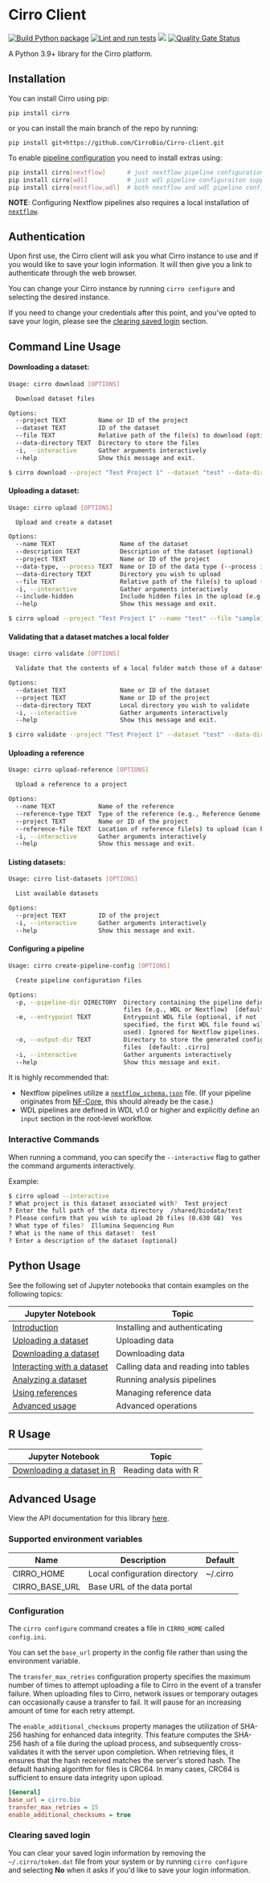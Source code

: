 # Cirro Client

[![Build Python package](https://github.com/FredHutch/Cirro-client/actions/workflows/package.yml/badge.svg)](https://github.com/FredHutch/Cirro-client/actions/workflows/package.yml)
[![Lint and run tests](https://github.com/FredHutch/Cirro-client/actions/workflows/lint.yml/badge.svg)](https://github.com/FredHutch/Cirro-client/actions/workflows/lint.yml)
![](https://img.shields.io/pypi/v/cirro.svg)
[![Quality Gate Status](https://sonarcloud.io/api/project_badges/measure?project=CirroBio_Cirro-client&metric=alert_status)](https://sonarcloud.io/summary/new_code?id=CirroBio_Cirro-client)

A Python 3.9+ library for the Cirro platform.

## Installation

You can install Cirro using pip:

`pip install cirro`

or you can install the main branch of the repo by running:

`pip install git+https://github.com/CirroBio/Cirro-client.git`

To enable [pipeline configuration](#configuring-a-pipeline) you need to install extras using:

```bash
pip install cirro[nextflow]      # just nextflow pipeline configuration support
pip install cirro[wdl]           # just wdl pipeline configuraiton support
pip install cirro[nextflow,wdl]  # both nextflow and wdl pipeline configuration support
```

**NOTE**: Configuring Nextflow pipelines also requires a local installation of [`nextflow`](https://www.nextflow.io/).

## Authentication

Upon first use, the Cirro client will ask you what Cirro instance to use and if you would like to save your login information.
It will then give you a link to authenticate through the web browser.

You can change your Cirro instance by running `cirro configure` and selecting the desired instance.

If you need to change your credentials after this point, and you've opted to save your login, please see the [clearing saved login](#clearing-saved-login) section.

## Command Line Usage

#### Downloading a dataset:

```bash
Usage: cirro download [OPTIONS]

  Download dataset files

Options:
  --project TEXT         Name or ID of the project
  --dataset TEXT         ID of the dataset
  --file TEXT            Relative path of the file(s) to download (optional, can be used multiple times)
  --data-directory TEXT  Directory to store the files
  -i, --interactive      Gather arguments interactively
  --help                 Show this message and exit.
```

```bash
$ cirro download --project "Test Project 1" --dataset "test" --data-directory "~/download"
```

#### Uploading a dataset:

```bash
Usage: cirro upload [OPTIONS]

  Upload and create a dataset

Options:
  --name TEXT                  Name of the dataset
  --description TEXT           Description of the dataset (optional)
  --project TEXT               Name or ID of the project
  --data-type, --process TEXT  Name or ID of the data type (--process is deprecated)
  --data-directory TEXT        Directory you wish to upload
  --file TEXT                  Relative path of the file(s) to upload (optional, can be used multiple times)
  -i, --interactive            Gather arguments interactively
  --include-hidden             Include hidden files in the upload (e.g., files starting with .)
  --help                       Show this message and exit.
```

```bash
$ cirro upload --project "Test Project 1" --name "test" --file "sample1.fastq.gz" --file "sample2.fastq.gz" --data-directory "~/data" --data-type "Paired DNAseq (FASTQ)" 
```

#### Validating that a dataset matches a local folder

```bash
Usage: cirro validate [OPTIONS]

  Validate that the contents of a local folder match those of a dataset in Cirro

Options:
  --dataset TEXT               Name or ID of the dataset
  --project TEXT               Name or ID of the project
  --data-directory TEXT        Local directory you wish to validate
  -i, --interactive            Gather arguments interactively
  --help                       Show this message and exit.

```

```bash
$ cirro validate --project "Test Project 1" --dataset "test" --data-directory "~/data"
```

#### Uploading a reference

```bash
Usage: cirro upload-reference [OPTIONS]

  Upload a reference to a project

Options:
  --name TEXT            Name of the reference
  --reference-type TEXT  Type of the reference (e.g., Reference Genome (FASTA))
  --project TEXT         Name or ID of the project
  --reference-file TEXT  Location of reference file(s) to upload (can be used multiple times)
  -i, --interactive      Gather arguments interactively
  --help                 Show this message and exit.
```

#### Listing datasets:
```bash
Usage: cirro list-datasets [OPTIONS]

  List available datasets

Options:
  --project TEXT         ID of the project
  -i, --interactive      Gather arguments interactively
  --help                 Show this message and exit.
```

#### Configuring a pipeline
```bash
Usage: cirro create-pipeline-config [OPTIONS]

  Create pipeline configuration files

Options:
  -p, --pipeline-dir DIRECTORY  Directory containing the pipeline definition
                                files (e.g., WDL or Nextflow)  [default: .]
  -e, --entrypoint TEXT         Entrypoint WDL file (optional, if not
                                specified, the first WDL file found will be
                                used). Ignored for Nextflow pipelines.
  -o, --output-dir TEXT         Directory to store the generated configuration
                                files  [default: .cirro]
  -i, --interactive             Gather arguments interactively
  --help                        Show this message and exit.
```

It is highly recommended that:
- Nextflow pipelines utilize a [`nextflow_schema.json`](https://nextflow-io.github.io/nf-schema/latest/nextflow_schema/nextflow_schema_specification/) file. (If your pipeline originates from [NF-Core](https://nf-co.re/), this should already be the case.)
- WDL pipelines are defined in WDL v1.0 or higher and explicitly define an `input` section in the root-level workflow.

### Interactive Commands

When running a command, you can specify the `--interactive` flag to gather the command arguments interactively.

Example:

```bash
$ cirro upload --interactive
? What project is this dataset associated with?  Test project
? Enter the full path of the data directory  /shared/biodata/test
? Please confirm that you wish to upload 20 files (0.630 GB)  Yes
? What type of files?  Illumina Sequencing Run
? What is the name of this dataset?  test
? Enter a description of the dataset (optional)
```

## Python Usage

See the following set of Jupyter notebooks that contain examples on the following topics:

| Jupyter Notebook                                                   | Topic                                |
| ------------------------------------------------------------------ | ------------------------------------ |
| [Introduction](samples/Getting_started.ipynb)                      | Installing and authenticating        |
| [Uploading a dataset](samples/Uploading_a_dataset.ipynb)           | Uploading data                       |
| [Downloading a dataset](samples/Downloading_a_dataset.ipynb)       | Downloading data                     |
| [Interacting with a dataset](samples/Interacting_with_files.ipynb) | Calling data and reading into tables |
| [Analyzing a dataset](samples/Analyzing_a_dataset.ipynb)           | Running analysis pipelines           |
| [Using references](samples/Using_references.ipynb)                 | Managing reference data              |
| [Advanced usage](samples/Advanced_usage.ipynb)                     | Advanced operations                  |

## R Usage

| Jupyter Notebook                                    | Topic               |
| --------------------------------------------------- | ------------------- |
| [Downloading a dataset in R](samples/Using-R.ipynb) | Reading data with R |

## Advanced Usage

View the API documentation for this library [here](https://cirrobio.github.io/Cirro-client/).

### Supported environment variables

| Name           | Description                   | Default  |
| -------------- | ----------------------------- | -------- |
| CIRRO_HOME     | Local configuration directory | ~/.cirro |
| CIRRO_BASE_URL | Base URL of the data portal   |          |

### Configuration

The `cirro configure` command creates a file in `CIRRO_HOME` called `config.ini`.

You can set the `base_url` property in the config file rather than using the environment variable. 

The `transfer_max_retries` configuration property specifies the maximum number of times to attempt uploading a file to Cirro in the event of a transfer failure. 
When uploading files to Cirro, network issues or temporary outages can occasionally cause a transfer to fail.
It will pause for an increasing amount of time for each retry attempt.

The `enable_additional_checksums` property manages the utilization of SHA-256 hashing for enhanced data integrity. 
This feature computes the SHA-256 hash of a file during the upload process, and subsequently cross-validates it with the server upon completion.
When retrieving files, it ensures that the hash received matches the server's stored hash.
The default hashing algorithm for files is CRC64. In many cases, CRC64 is sufficient to ensure data integrity upon upload.

```ini
[General]
base_url = cirro.bio
transfer_max_retries = 15
enable_additional_checksums = true
```

### Clearing saved login

You can clear your saved login information by removing the `~/.cirro/token.dat` file from your system or
by running `cirro configure` and selecting **No** when it asks if you'd like to save your login information.
